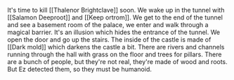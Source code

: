 It's time to kill [[Thalenor Brightclave]] soon.
We wake up in the tunnel with [[Salamon Deeproot]] and [[Keep ortrom]].
We get to the end of the tunnel and see a basement room of the palace, we enter and walk through a magical barrier. It's an illusion which hides the entrance of the tunnel. We open the door and go up the stairs. The inside of the castle is made of [[Dark mold]] which darkens the castle a bit. There are rivers and channels running through the hall with grass on the floor and trees for pillars. There are a bunch of people, but they're not real, they're made of wood and roots. But Ez detected them, so they must be humanoid.